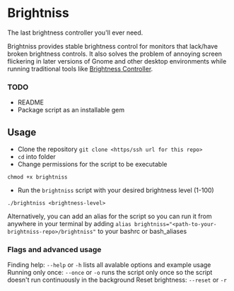 # Brightniss
The last brightness controller you'll ever need.

Brightniss provides stable brightness control for monitors that lack/have broken brightness controls. It also solves the problem of annoying screen flickering in later versions of Gnome and other desktop environments while running traditional tools like [Brightness Controller](https://github.com/lordamit/Brightness).

### TODO
- README
- Package script as an installable gem

## Usage
- Clone the repository `git clone <https/ssh url for this repo>`
- `cd` into folder
- Change permissions for the script to be executable
```
chmod +x brightniss
```
- Run the `brightniss` script with your desired brightness level (1-100)
```
./brightniss <brightness-level>
```

Alternatively, you can add an alias for the script so you can run it from anywhere in your terminal by adding
`alias brightniss="<path-to-your-brightniss-repo>/brightniss"` to your bashrc or bash_aliases

### Flags and advanced usage

Finding help: `--help` or `-h` lists all avalable options and example usage
Running only once: `--once` or `-o` runs the script only once so the script doesn't run continuously in the background
Reset brightness: `--reset` or `-r`
